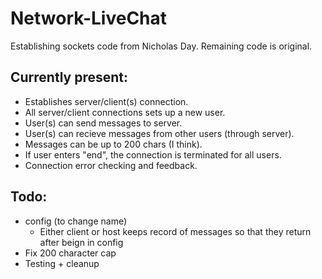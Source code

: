 # Network-LiveChat
Establishing sockets code from Nicholas Day. Remaining code is original.

## Currently present:
 - Establishes server/client(s) connection.
 - All server/client connections sets up a new user.
 - User(s) can send messages to server.
 - User(s) can recieve messages from other users (through server).
 - Messages can be up to 200 chars (I think).
 - If user enters "end", the connection is terminated for all users.
 - Connection error checking and feedback.
 
## Todo:
 - config (to change name)
	- Either client or host keeps record of messages so that they return after beign in config
 - Fix 200 character cap
 - Testing + cleanup